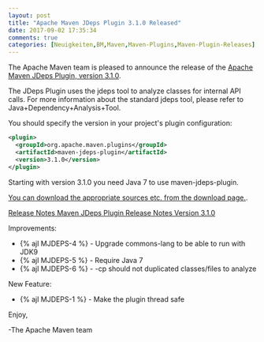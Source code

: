 ```yaml
---
layout: post
title: "Apache Maven JDeps Plugin 3.1.0 Released"
date: 2017-09-02 17:35:34
comments: true
categories: [Neuigkeiten,BM,Maven,Maven-Plugins,Maven-Plugin-Releases]
---
```

The Apache Maven team is pleased to announce the release of the 
[Apache Maven JDeps Plugin, version 3.1.0](https://maven.apache.org/plugins/maven-jdeps-plugin/).
 
The JDeps Plugin uses the jdeps tool to analyze classes for internal API 
calls. For more information about the standard jdeps tool, please refer to 
Java+Dependency+Analysis+Tool.
 
You should specify the version in your project's plugin configuration:

```xml  
<plugin>
  <groupId>org.apache.maven.plugins</groupId>
  <artifactId>maven-jdeps-plugin</artifactId>
  <version>3.1.0</version>
</plugin>
```

Starting with version 3.1.0 you need Java 7 to use maven-jdeps-plugin.
 
[You can download the appropriate sources etc. from the download page.](https://maven.apache.org/plugins/maven-jdeps-plugin/download.cgi).

<!-- more -->

[Release Notes Maven JDeps Plugin Release Notes Version 3.1.0](https://issues.apache.org/jira/secure/ReleaseNote.jspa?projectId=12319223&version=12341415)

Improvements:

 * {% ajl MJDEPS-4 %} - Upgrade commons-lang to be able to run with JDK9
 * {% ajl MJDEPS-5 %} - Require Java 7
 * {% ajl MJDEPS-6 %} - -cp should not duplicated classes/files to analyze

New Feature:

 * {% ajl MJDEPS-1 %} - Make the plugin thread safe

Enjoy,

-The Apache Maven team 
